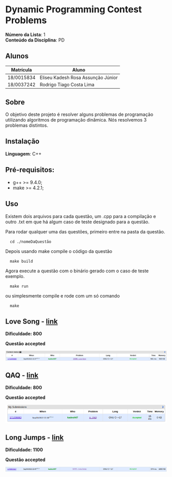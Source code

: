 # Dynamic Programming Contest Problems

**Número da Lista**: 1<br>
**Conteúdo da Disciplina**: PD<br>
## Alunos

|Matrícula | Aluno |
| -- | -- |
| 18/0015834  | Eliseu Kadesh Rosa Assunção Júnior  |
| 18/0037242	| Rodrigo Tiago Costa Lima   |

## Sobre 

O objetivo deste projeto é resolver alguns problemas de programação utilizando algoritmos de programação dinâmica. Nós resolvemos 3 problemas distintos.

## Instalação 
**Linguagem**: C++<br>

## Pré-requisitos:

- g++ >= 9.4.0;
- make >= 4.2.1;

## Uso 

Existem dois arquivos para cada questão, um .cpp para a compilação e outro .txt em que há algum caso de teste designado para a questão.

Para rodar qualquer uma das questões, primeiro entre na pasta da questão.

```
  cd ./nomeDaQuestão
```

Depois usando make compile o código da questão

```
  make build
```

Agora execute a questão com o binário gerado com o caso de teste exemplo.

```
  make run
```

ou simplesmente compile e rode com um só comando

```
  make
```

## Love Song - [link](https://codeforces.com/problemset/problem/1539/B)

**Dificuldade: 800**

**Questão accepted**

![Love Song](./Screenshots/Love%20Songs/ac.png)

## QAQ - [link](https://codeforces.com/contest/894/problem/A)

**Dificuldade: 800**

**Questão accepted**

![QAQ](./Screenshots/QAQ/ac.png)

## Long Jumps - [link](https://codeforces.com/problemset/problem/1472/C)

**Dificuldade: 1100**

**Questão accepted**

![Long Jumps](./Screenshots/Long%20Jumps/ac.png)
